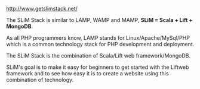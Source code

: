 http://www.getslimstack.net/

The SLiM Stack is similar to LAMP, WAMP and MAMP, **SLiM = Scala + Lift + MongoDB**.

As all PHP programmers know, LAMP stands for Linux/Apache/MySql/PHP which is a common technology stack for PHP development and deployment.

The SLiM Stack is the combination of Scala/Lift web framework/MongoDB.

SLiM's goal is to make it easy for beginners to get started with the Liftweb framework and to see how easy it is to create a website using this combination of technology.